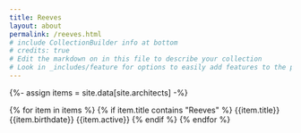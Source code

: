```yaml
---
title: Reeves
layout: about
permalink: /reeves.html
# include CollectionBuilder info at bottom
# credits: true
# Edit the markdown on in this file to describe your collection
# Look in _includes/feature for options to easily add features to the page
---
```


{%- assign items = site.data[site.architects] -%}

{% for item in items %}
{% if item.title contains "Reeves" %}
{{item.title}}
{{item.birthdate}}
{{item.active}}
{% endif %}
{% endfor %}